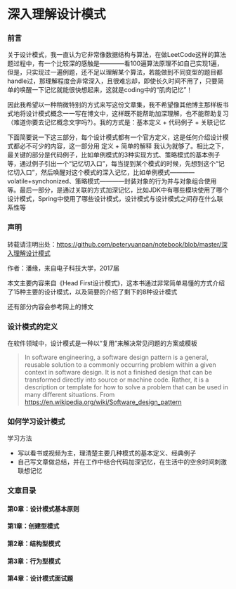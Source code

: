 # 深入理解设计模式

### 前言

关于设计模式，我一直认为它非常像数据结构与算法，在做LeetCode这样的算法题过程中，有一个比较深的感触是————看100遍算法原理不如自己实现1遍，但是，只实现过一遍例题，还不足以理解某个算法，若能做到不同变型的题目都handle过，那理解程度会非常深入，且很难忘却，即使长久时间不用了，只要简单的唤醒一下记忆就能很快想起来，这就是coding中的“肌肉记忆”！

因此我希望以一种稍微特别的方式来写这份文章集，我不希望像其他博主那样板书式地将设计模式概念一一写在博文中，这样既不能帮助加深理解，也不能帮助复习（难道你要去记忆概念文字吗?）。我的方式是：基本定义 + 代码例子 + 关联记忆

下面简要说一下这三部分，每个设计模式都有一个官方定义，这是任何介绍设计模式都必不可少的内容，这一部分用 定义 + 简单的解释 我认为就够了。相比之下，最关键的部分是代码例子，比如单例模式的3种实现方式、策略模式的基本例子等，通过例子引出一个“记忆切入口”，每当提到某个模式的时候，先想到这个“记忆切入口”，然后唤醒对这个模式的深入记忆，比如单例模式————volatile+synchonized、策略模式————封装对象的行为并与对象组合使用等。最后一部分，是通过关联的方式加深记忆，比如JDK中有哪些模块使用了哪个设计模式，Spring中使用了哪些设计模式，设计模式与设计模式之间存在什么联系性等

### 声明

转载请注明出处：https://github.com/peteryuanpan/notebook/blob/master/深入理解设计模式

作者：潘缘，来自电子科技大学，2017届

本文主要内容来自《Head First设计模式》，这本书通过非常简单易懂的方式介绍了15种主要的设计模式，以及简要的介绍了剩下的8种设计模式

还有部分内容会参考网上的博文

### 设计模式的定义

在软件领域中，设计模式是一种以“复用”来解决常见问题的方案或模板

> In software engineering, a software design pattern is a general, reusable solution to a commonly occurring problem within a given context in software design. It is not a finished design that can be transformed directly into source or machine code. Rather, it is a description or template for how to solve a problem that can be used in many different situations. From https://en.wikipedia.org/wiki/Software_design_pattern

### 如何学习设计模式

学习方法
- 写以看书或视频为主，理清楚主要几种模式的基本定义、经典例子
- 自己写文章做总结，并在工作中结合代码加深记忆，在生活中的空余时间刺激联想记忆

### 文章目录

#### 第0章：设计模式基本原则

#### 第1章：创建型模式

#### 第2章：结构型模式

#### 第3章：行为型模式

#### 第4章：设计模式面试题





